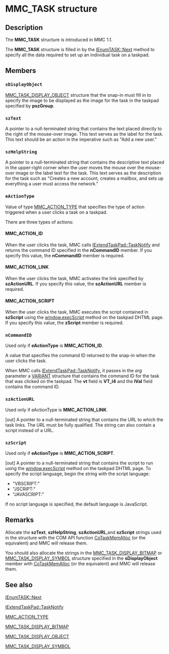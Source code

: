 # MMC_TASK structure

## Description

The
**MMC_TASK** structure is introduced in MMC 1.1.

The
**MMC_TASK** structure is filled in by the
[IEnumTASK::Next](https://learn.microsoft.com/windows/desktop/api/mmc/nf-mmc-ienumtask-next) method to specify all the data required to set up an individual task on a taskpad.

## Members

### `sDisplayObject`

[MMC_TASK_DISPLAY_OBJECT](https://learn.microsoft.com/windows/desktop/api/mmc/ns-mmc-mmc_task_display_object) structure that the snap-in must fill in to specify the image to be displayed as the image for the task in the taskpad specified by **pszGroup**.

### `szText`

A pointer to a null-terminated string that contains the text placed directly to the right of the mouse-over image. This text serves as the label for the task. This text should be an action in the imperative such as "Add a new user."

### `szHelpString`

A pointer to a null-terminated string that contains the descriptive text placed in the upper-right corner when the user moves the mouse over the mouse-over image or the label text for the task. This text serves as the description for the task such as "Creates a new account, creates a mailbox, and sets up everything a user must access the network."

### `eActionType`

Value of type
[MMC_ACTION_TYPE](https://learn.microsoft.com/windows/desktop/api/mmc/ne-mmc-mmc_action_type) that specifies the type of action triggered when a user clicks a task on a taskpad.

There are three types of actions:

#### MMC_ACTION_ID

When the user clicks the task, MMC calls
[IExtendTaskPad::TaskNotify](https://learn.microsoft.com/windows/desktop/api/mmc/nf-mmc-iextendtaskpad-tasknotify) and returns the command ID specified in the **nCommandID** member. If you specify this value, the **nCommandID** member is required.

#### MMC_ACTION_LINK

When the user clicks the task, MMC activates the link specified by **szActionURL**. If you specify this value, the **szActionURL** member is required.

#### MMC_ACTION_SCRIPT

When the user clicks the task, MMC executes the script contained in **szScript** using the [window.execScript](https://learn.microsoft.com/previous-versions/hh869591(v=vs.85)) method on the taskpad DHTML page. If you specify this value, the **zScript** member is required.

### `nCommandID`

Used only if **eActionType** is **MMC_ACTION_ID**.

A value that specifies the command ID returned to the snap-in when the user clicks the task.

When MMC calls [IExtendTaskPad::TaskNotify](https://learn.microsoft.com/windows/desktop/api/mmc/nf-mmc-iextendtaskpad-tasknotify), it passes in the *arg* parameter a [VARIANT](https://learn.microsoft.com/windows/desktop/api/oaidl/ns-oaidl-variant) structure that contains the command ID for the task that was clicked on the taskpad. The **vt** field is **VT_I4** and the **lVal** field contains the command ID.

### `szActionURL`

Used only if eActionType is **MMC_ACTION_LINK**.

[out] A pointer to a null-terminated string that contains the URL to which the task links. The URL must be fully qualified. The string can also contain a script instead of a URL.

### `szScript`

Used only if **eActionType** is **MMC_ACTION_SCRIPT**.

[out] A pointer to a null-terminated string that contains the script to run using the [window.execScript](https://learn.microsoft.com/previous-versions/hh869591(v=vs.85)) method on the taskpad DHTML page. To specify the script language, begin the string with the script language:

* "VBSCRIPT:"
* "JSCRIPT:"
* "JAVASCRIPT:"

If no script language is specified, the default language is JavaScript.

## Remarks

Allocate the **szText**, **szHelpString**, **szActionURL**,and **szScript** strings used in the structure with the COM API function [CoTaskMemAlloc](https://learn.microsoft.com/windows/desktop/api/combaseapi/nf-combaseapi-cotaskmemalloc) (or the equivalent) and MMC will release them.

You should also allocate the strings in the
[MMC_TASK_DISPLAY_BITMAP](https://learn.microsoft.com/windows/desktop/api/mmc/ns-mmc-mmc_task_display_bitmap) or
[MMC_TASK_DISPLAY_SYMBOL](https://learn.microsoft.com/windows/desktop/api/mmc/ns-mmc-mmc_task_display_symbol) structure specified in the **sDisplayObject** member with [CoTaskMemAlloc](https://learn.microsoft.com/windows/desktop/api/combaseapi/nf-combaseapi-cotaskmemalloc) (or the equivalent) and MMC will release them.

## See also

[IEnumTASK::Next](https://learn.microsoft.com/windows/desktop/api/mmc/nf-mmc-ienumtask-next)

[IExtendTaskPad::TaskNotify](https://learn.microsoft.com/windows/desktop/api/mmc/nf-mmc-iextendtaskpad-tasknotify)

[MMC_ACTION_TYPE](https://learn.microsoft.com/windows/desktop/api/mmc/ne-mmc-mmc_action_type)

[MMC_TASK_DISPLAY_BITMAP](https://learn.microsoft.com/windows/desktop/api/mmc/ns-mmc-mmc_task_display_bitmap)

[MMC_TASK_DISPLAY_OBJECT](https://learn.microsoft.com/windows/desktop/api/mmc/ns-mmc-mmc_task_display_object)

[MMC_TASK_DISPLAY_SYMBOL](https://learn.microsoft.com/windows/desktop/api/mmc/ns-mmc-mmc_task_display_symbol)